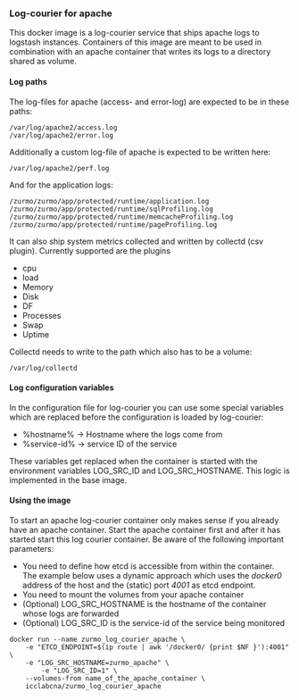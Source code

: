 ### Log-courier for apache
This docker image is a log-courier service that ships apache logs to logstash instances.
Containers of this image are meant to be used in combination with an apache container that writes its logs to a directory shared as volume.

#### Log paths
The log-files for apache (access- and error-log) are expected to be in these paths:
```
/var/log/apache2/access.log
/var/log/apache2/error.log
```

Additionally a custom log-file of apache is expected to be written here:
```
/var/log/apache2/perf.log
```

And for the application logs:
```
/zurmo/zurmo/app/protected/runtime/application.log
/zurmo/zurmo/app/protected/runtime/sqlProfiling.log
/zurmo/zurmo/app/protected/runtime/memcacheProfiling.log
/zurmo/zurmo/app/protected/runtime/pageProfiling.log
```

It can also ship system metrics collected and written by collectd (csv plugin).
Currently supported are the plugins  
- cpu
- load
- Memory
- Disk
- DF
- Processes
- Swap
- Uptime

Collectd needs to write to the path which also has to be a volume:
```
/var/log/collectd
```

#### Log configuration variables
In the configuration file for log-courier you can use some special variables which are replaced before the configuration is loaded by log-courier:
- %hostname% -> Hostname where the logs come from
- %service-id% -> service ID of the service

These variables get replaced when the container is started with the environment variables LOG_SRC_ID and LOG_SRC_HOSTNAME. This logic is implemented in the base image.

#### Using the image
To start an apache log-courier container only makes sense if you already have an apache container. Start the apache container first and after it has started start this log courier container. Be aware of the following important parameters:

- You need to define how etcd is accessible from within the container. The example below uses a dynamic approach which uses the *docker0* address of the host and the (static) port *4001* as etcd endpoint.
- You need to mount the volumes from your apache container
- (Optional) LOG_SRC_HOSTNAME is the hostname of the container whose logs are forwarded 
- (Optional) LOG_SRC_ID is the service-id of the service being monitored
```
docker run --name zurmo_log_courier_apache \
	-e "ETCD_ENDPOINT=$(ip route | awk '/docker0/ {print $NF }'):4001" \
   	-e "LOG_SRC_HOSTNAME=zurmo_apache" \
        -e "LOG_SRC_ID=1" \
	--volumes-from name_of_the_apache_container \
	icclabcna/zurmo_log_courier_apache
```



